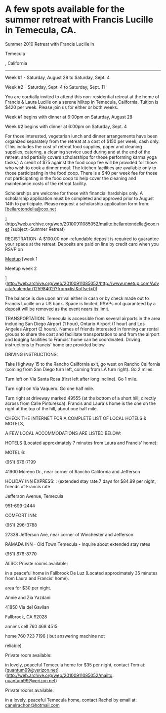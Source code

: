 # A few spots available for the summer retreat with Francis Lucille in Temecula, CA.

Summer 2010 Retreat with Francis Lucille in 

Temecula

, California

****

Week #1 - Saturday, August 28 to Saturday, Sept. 4   

Week #2 - Saturday, Sept. 4 to Saturday, Sept. 11   

You are cordially invited to attend this non-residential retreat at the home of Francis & Laura Lucille on a serene hilltop in Temecula, California. Tuition is $420 per week. Please join us for either or both weeks.   

Week #1 begins with dinner at 6:00pm on Saturday, August 28   

Week #2 begins with dinner at 6:00pm on Saturday, Sept. 4   

For those interested, vegetarian lunch and dinner arrangements have been organized separately from the retreat at a cost of $150 per week, cash only. (This includes the cost of retreat food supplies, paper and cleaning supplies, catering, a cleaning service used during and at the end of the retreat, and partially covers scholarships for those performing karma yoga tasks.) A credit of $75 against the food coop fee will be provided for those who wish to cook a dinner meal. The kitchen facilities are available only to those participating in the food coop. There is a $40 per week fee for those not participating in the food coop to help cover the cleaning and maintenance costs of the retreat facility.   

Scholarships are welcome for those with financial hardships only. A scholarship application must be completed and approved prior to August 14th to participate. Please request a scholarship application form from: [bellarotondella@cox.net   

] (http://web.archive.org/web/20100911085052/mailto:bellarotondella@cox.net ?subject=Summer Retreat)  

REGISTRATION: A $100.00 non-refundable deposit is required to guarantee your space at the retreat. Deposits are paid on line by credit card when you RSVP on  

[Meetup](http://web.archive.org/web/20100911085052/http://www.meetup.com/Advaita/calendar/12598398/?from=list&offset=0) [week 1  

Meetup week 2  

] (http://web.archive.org/web/20100911085052/http://www.meetup.com/Advaita/calendar/12598402/?from=list&offset=0)   

The balance is due upon arrival either in cash or by check made out to Francis Lucille on a US bank. Space is limited, RSVPs not guaranteed by a deposit will be removed as the event nears its limit.   

TRANSPORTATION: Temecula is accessible from several airports in the area including San Diego Airport (1 hour), Ontario Airport (1 hour) and Los Angeles Airport (2 hours). Names of friends interested in forming car rental groups to share the cost and facilitate transportation to and from the airport and lodging facilities to Francis' home can be coordinated. Driving instructions to Francis' home are provided below.   

DRIVING INSTRUCTIONS:   

Take Highway 15 to the Rancho California exit, go west on Rancho California (coming from San Diego turn left, coming from LA turn right). Go 2 miles.   

Turn left on Via Santa Rosa (first left after long incline). Go 1 mile.   

Turn right on Via Vaquero. Go one half mile.   

Turn right at driveway marked 49555 (at the bottom of a short hill, directly across from Calle Pinturesca). Francis and Laura's home is the one on the right at the top of the hill, about one half mile.   

CHECK THE INTERNET FOR A COMPLETE LIST OF LOCAL HOTELS & MOTELS,   

A FEW LOCAL ACCOMMODATIONS ARE LISTED BELOW:   

HOTELS (Located approximately 7 minutes from Laura and Francis' home):   

MOTEL 6:   

(951) 676-7199   

41900 Moreno Dr., near corner of Rancho California and Jefferson

HOLIDAY INN EXPRESS: : (extended stay rate 7 days for $84.99 per night, friends of Francis rate   

Jefferson Avenue, Temecula   

951-699-2444   

COMFORT INN:   

(951) 296-3788   

27338 Jefferson Ave, near corner of Winchester and Jefferson

RAMADA INN - Old Town Temecula - Inquire about extended stay rates   

(951) 676-8770   

ALSO: Private rooms available:   

in a peaceful home in Fallbrook De Luz (Located approximately 35 minutes from Laura and Francis' home).   

area for $30 per night.   

Annie and Zia Yazdani   

41850 Via del Gavilan   

Fallbrook, CA 92028   

annie's cell 760 468 4515   

home 760 723 7196 ( but answering machine not   

reliable)   

Private room available:   

in lovely, peaceful Temecula home for $35 per night, contact Tom at:[quantum99@verizon.net](http://web.archive.org/web/20100911085052/mailto: quantum99@verizon.net)

Private rooms available: 

in a lovely, peaceful Temecula home, contact Rachel by email at: [canelrachon@hotmail.com](http://web.archive.org/web/20100911085052/mailto:canelrachon@hotmail.com)

